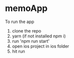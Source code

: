 # memoApp

To run the app 

1. clone the repo 
2. yarn (if not installed npm i)
3. run 'npm run start'
4. open ios project in ios folder 
5. hit run
